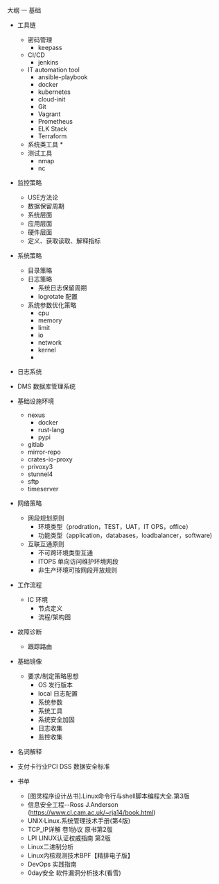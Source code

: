 大纲
一 基础
- 工具链
	+ 密码管理
		* keepass
	+ CI/CD
		* jenkins
	+ IT automation tool
		* ansible-playbook
		* docker
		* kubernetes
		* cloud-init
		* Git
		* Vagrant
		* Prometheus
		* ELK Stack
		* Terraform
	+ 系统类工具
		* 
	+ 测试工具
		* nmap
		* nc
- 监控策略
	+ USE方法论
	+ 数据保留周期
	+ 系统层面
	+ 应用层面
	+ 硬件层面
	+ 定义、获取读取、解释指标
- 系统策略
	+ 目录策略
	+ 日志策略
		* 系统日志保留周期
		* logrotate 配置
	+ 系统参数优化策略
		* cpu
		* memory
		* limit
		* io
		* network
		* kernel
		* 
- 日志系统
- DMS 数据库管理系统
- 基础设施环境
	+ nexus
		* docker
		* rust-lang
		* pypi
	+ gitlab
	+ mirror-repo
	+ crates-io-proxy
	+ privoxy3
	+ stunnel4
	+ sftp
	+ timeserver

- 网络策略
	+ 网段规划原则
		* 环境类型（prodration，TEST，UAT，IT OPS，office）
		* 功能类型（application，databases，loadbalancer，software)
	+ 互联互通原则
		* 不可跨环境类型互通
		* ITOPS 单向访问维护环境网段
		* 非生产环境可按网段开放规则
- 工作流程
	+ IC 环境
		* 节点定义
		* 流程/架构图
- 故障诊断
	+ 跟踪路由
- 基础镜像
	+ 要求/制定策略思想
		* OS 发行版本
		* local 日志配置
		* 系统参数
		* 系统工具
		* 系统安全加固
		* 日志收集
		* 监控收集
		
- 名词解释
	
- 支付卡行业PCI DSS 数据安全标准
- 书单
	+ [图灵程序设计丛书].Linux命令行与shell脚本编程大全.第3版
	+ 信息安全工程--Ross J.Anderson (https://www.cl.cam.ac.uk/~rja14/book.html)
	+ UNIX·Linux.系统管理技术手册(第4版)
	+ TCP_IP详解  卷1协议  原书第2版
	+ LPI LINUX认证权威指南 第2版
	+ Linux二进制分析
	+ Linux内核观测技术BPF【精排电子版】
	+ DevOps 实践指南
	+ 0day安全 软件漏洞分析技术(看雪)